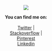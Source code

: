 
<p align="center">
  <img src="https://media.giphy.com/media/dbtDDSvWErdf2/giphy.gif">
</p>


<p align="center">
  <b>You can find me on:</b><br>
  <br><a href="https://twitter.com/cesards">Twitter</a></b> |
  <br><a href="https://stackoverflow.com/users/689723/cesards">Stackoverflow</a></b> |
  <br><a href="https://www.pinterest.com/cesards_/boards">Pinterest</a></b>
  <br><a href="https://www.linkedin.com/in/cesards">Linkedin</a></b>
  <br><br>
</p>



